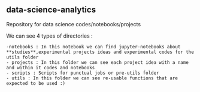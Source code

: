 ## data-science-analytics

Repository for data science codes/notebooks/projects

We can see 4 types of directories :

    -notebooks : In this notebook we can find jupyter-notebooks about **studies**,experimental projects ideas and experimental codes for the utils folder
    - projects : In this folder we can see each project idea with a name and within it codes and notebooks
    - scripts : Scripts for punctual jobs or pre-utils folder
    - utils : In this folder we can see re-usable functions that are expected to be used :)
